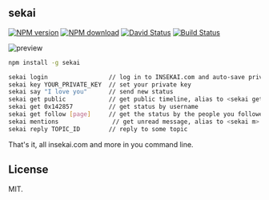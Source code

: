 ## sekai

[![NPM version](https://img.shields.io/npm/v/sekai.svg?style=flat)](https://www.npmjs.com/package/sekai)
[![NPM download](https://img.shields.io/npm/dm/sekai.svg?style=flat)](https://www.npmjs.com/package/sekai)
[![David Status](https://david-dm.org/0x142857/sekai.svg)](https://david-dm.org/0x142857/sekai)
[![Build Status](https://travis-ci.org/0x142857/sekai.svg?branch=master)](https://travis-ci.org/0x142857/sekai)

![preview](http://i2.tietuku.com/d88ecddf7f7f85d4.gif)

```bash
npm install -g sekai

sekai login                 // log in to INSEKAI.com and auto-save private key for you
sekai key YOUR_PRIVATE_KEY  // set your private key
sekai say "I love you"      // send new status
sekai get public            // get public timeline, alias to <sekai get>
sekai get 0x142857          // get status by username
sekai get follow [page]     // get the status by the people you followed
sekai mentions               // get unread message, alias to <sekai m>
sekai reply TOPIC_ID        // reply to some topic
```

That's it, all insekai.com and more in you command line.

## License

MIT.